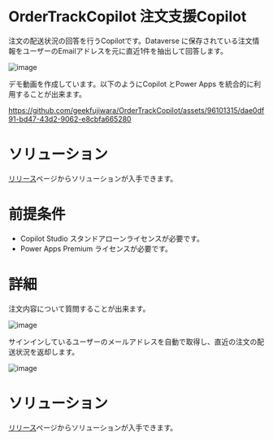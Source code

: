 # OrderTrackCopilot 注文支援Copilot
注文の配送状況の回答を行うCopilotです。Dataverse に保存されている注文情報をユーザーのEmailアドレスを元に直近1件を抽出して回答します。

![image](https://github.com/geekfujiwara/OrderTrackCopilot/assets/96101315/1608a72d-e5e7-4051-aa02-9e5729c15172)

デモ動画を作成しています。以下のようにCopilot とPower Apps を統合的に利用することが出来ます。

https://github.com/geekfujiwara/OrderTrackCopilot/assets/96101315/dae0df91-bd47-43d2-9062-e8cbfa665280

# ソリューション

[リリース](https://github.com/geekfujiwara/SupportCopilot/releases)ページからソリューションが入手できます。

# 前提条件

* Copilot Studio スタンドアローンライセンスが必要です。
* Power Apps Premium ライセンスが必要です。


# 詳細



注文内容について質問することが出来ます。

![image](https://github.com/geekfujiwara/OrderTrackCopilot/assets/96101315/e98d1d8d-58b4-46fc-8a64-d4669864d141)

サインインしているユーザーのメールアドレスを自動で取得し、直近の注文の配送状況を返却します。

![image](https://github.com/geekfujiwara/OrderTrackCopilot/assets/96101315/226771a3-409b-4bd1-bfaf-fc6fd8b9f58c)






# ソリューション

[リリース](https://github.com/geekfujiwara/OrderTrackCopilot/releases)ページからソリューションが入手できます。



